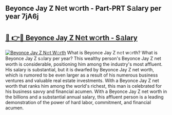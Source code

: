 ## Beyonce Jay Z N𝚎t w𝚘rth - Part-PRT S𝚊lary per year 7jA6j

# <h2><a href="http://gc3q51.nevu.top/?p=Beyonce+Jay+Z">🔗 👉🔴 Beyonce Jay Z N𝚎t w𝚘rth - S𝚊lary</a></h2>

[![Beyonce Jay Z N𝚎t W𝚘rth](https://i.imgur.com/Oavwk0R.jpeg)](http://gc3q51.nevu.top/?p=Beyonce+Jay+Z)
What is Beyonce Jay Z n𝚎t w𝚘rth? What is Beyonce Jay Z s𝚊lary per year?
This wealthy person's Beyonce Jay Z net worth is considerable, positioning him among the industry's most affluent. His salary is substantial, but it is dwarfed by Beyonce Jay Z net worth, which is rumored to be even larger as a result of his numerous business ventures and valuable real estate investments. With a Beyonce Jay Z net worth that ranks him among the world's richest, this man is celebrated for his business savvy and financial acumen. With a Beyonce Jay Z net worth in the billions and a substantial annual salary, this affluent person is a leading demonstration of the power of hard labor, commitment, and financial acumen.
